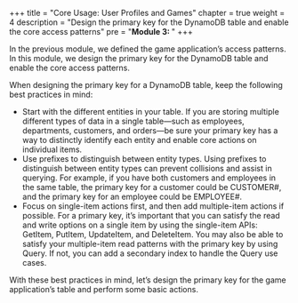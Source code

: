 +++
title = "Core Usage: User Profiles and Games"
chapter = true
weight = 4
description = "Design the primary key for the DynamoDB table and enable the core access patterns"
pre = "<b>Module 3: </b>"
+++


In the previous module, we defined the game application’s access patterns. In this module, we design the primary key for the DynamoDB table and enable the core access patterns.

When designing the primary key for a DynamoDB table, keep the following best practices in mind:

  - Start with the different entities in your table. If you are storing multiple different types of data in a single table—such as employees, departments, customers, and orders—be sure your primary key has a way to distinctly identify each entity and enable core actions on individual items.
  - Use prefixes to distinguish between entity types. Using prefixes to distinguish between entity types can prevent collisions and assist in querying. For example, if you have both customers and employees in the same table, the primary key for a customer could be CUSTOMER#, and the primary key for an employee could be EMPLOYEE#.
  - Focus on single-item actions first, and then add multiple-item actions if possible. For a primary key, it’s important that you can satisfy the read and write options on a single item by using the single-item APIs: GetItem, PutItem, UpdateItem, and DeleteItem. You may also be able to satisfy your multiple-item read patterns with the primary key by using Query. If not, you can add a secondary index to handle the Query use cases.

With these best practices in mind, let’s design the primary key for the game application’s table and perform some basic actions.
